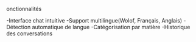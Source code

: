 onctionnalités

-Interface chat intuitive
-Support multilingue(Wolof, Français, Anglais)
-Détection automatique de langue
-Catégorisation par matière
-Historique des conversations
